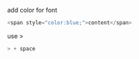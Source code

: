 add color for font

```java
<span style="color:blue;">content</span>
```

use >

```java
> + space
```

